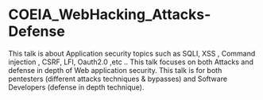 # COEIA_WebHacking_Attacks-Defense
This talk is about Application security topics such as SQLI, XSS , Command injection , CSRF, LFI, Oauth2.0 ,etc ..  This talk focuses on both Attacks and defense in depth of Web application security. This talk is for both pentesters (different attacks techniques &amp; bypasses) and  Software Developers (defense in depth technique).
